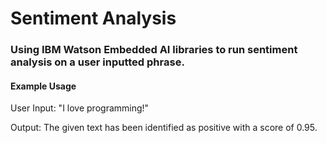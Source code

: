 # Sentiment Analysis

### Using IBM Watson Embedded AI libraries to run sentiment analysis on a user inputted phrase.


#### Example Usage

User Input: "I love programming!"

Output: The given text has been identified as positive with a score of 0.95.
